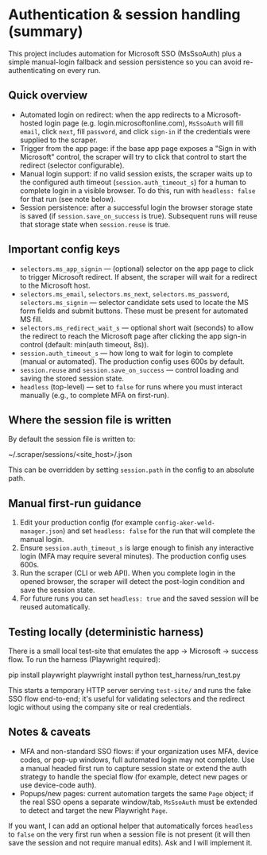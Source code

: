 Authentication & session handling (summary)
=========================================

This project includes automation for Microsoft SSO (MsSsoAuth) plus a simple
manual-login fallback and session persistence so you can avoid re-authenticating
on every run.

Quick overview
--------------
- Automated login on redirect: when the app redirects to a Microsoft-hosted
  login page (e.g. login.microsoftonline.com), `MsSsoAuth` will fill `email`,
  click `next`, fill `password`, and click `sign-in` if the credentials were
  supplied to the scraper.
- Trigger from the app page: if the base app page exposes a "Sign in with
  Microsoft" control, the scraper will try to click that control to start the
  redirect (selector configurable).
- Manual login support: if no valid session exists, the scraper waits up to the
  configured auth timeout (`session.auth_timeout_s`) for a human to complete
  login in a visible browser. To do this, run with `headless: false` for that
  run (see note below).
- Session persistence: after a successful login the browser storage state is
  saved (if `session.save_on_success` is true). Subsequent runs will reuse that
  storage state when `session.reuse` is true.

Important config keys
---------------------
- `selectors.ms_app_signin` — (optional) selector on the app page to click to
  trigger Microsoft redirect. If absent, the scraper will wait for a redirect
  to the Microsoft host.
- `selectors.ms_email`, `selectors.ms_next`, `selectors.ms_password`,
  `selectors.ms_signin` — selector candidate sets used to locate the MS form
  fields and submit buttons. These must be present for automated MS fill.
- `selectors.ms_redirect_wait_s` — optional short wait (seconds) to allow the
  redirect to reach the Microsoft page after clicking the app sign-in control
  (default: min(auth timeout, 8s)).
- `session.auth_timeout_s` — how long to wait for login to complete (manual or
  automated). The production config uses 600s by default.
- `session.reuse` and `session.save_on_success` — control loading and saving the
  stored session state.
- `headless` (top-level) — set to `false` for runs where you must interact
  manually (e.g., to complete MFA on first-run).

Where the session file is written
---------------------------------
By default the session file is written to:

  ~/.scraper/sessions/<site_host>/<user>.json

This can be overridden by setting `session.path` in the config to an absolute
path.

Manual first-run guidance
-------------------------
1. Edit your production config (for example `config-aker-weld-manager.json`) and
   set `headless: false` for the run that will complete the manual login.
2. Ensure `session.auth_timeout_s` is large enough to finish any interactive
   login (MFA may require several minutes). The production config uses 600s.
3. Run the scraper (CLI or web API). When you complete login in the opened
   browser, the scraper will detect the post-login condition and save the
   session state.
4. For future runs you can set `headless: true` and the saved session will be
   reused automatically.

Testing locally (deterministic harness)
---------------------------------------
There is a small local test-site that emulates the app -> Microsoft -> success
flow. To run the harness (Playwright required):

  pip install playwright
  playwright install
  python test_harness/run_test.py

This starts a temporary HTTP server serving `test-site/` and runs the fake SSO
flow end-to-end; it's useful for validating selectors and the redirect logic
without using the company site or real credentials.

Notes & caveats
---------------
- MFA and non-standard SSO flows: if your organization uses MFA, device codes,
  or pop-up windows, full automated login may not complete. Use a manual headed
  first run to capture session state or extend the auth strategy to handle the
  special flow (for example, detect new pages or use device-code auth).
- Popups/new pages: current automation targets the same `Page` object; if the
  real SSO opens a separate window/tab, `MsSsoAuth` must be extended to detect
  and target the new Playwright `Page`.

If you want, I can add an optional helper that automatically forces `headless`
to `false` on the very first run when a session file is not present (it will
then save the session and not require manual edits). Ask and I will implement it.
